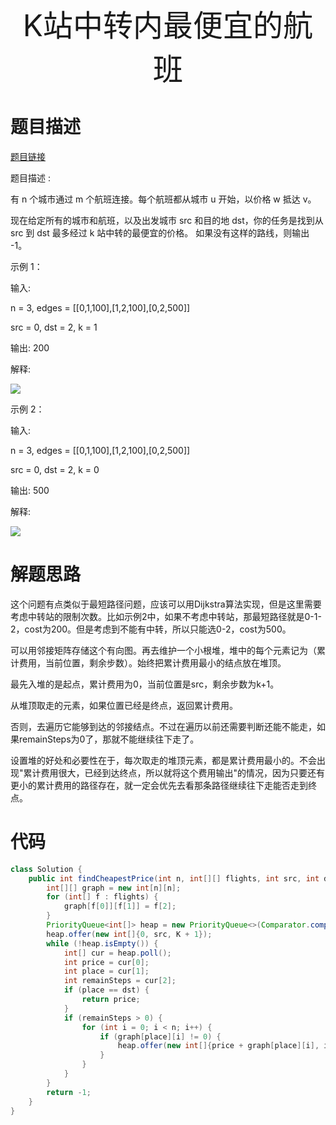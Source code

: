 <div align='center' ><font size='70'>K站中转内最便宜的航班</font></div>

# 题目描述

<a href="https://leetcode-cn.com/problems/cheapest-flights-within-k-stops/">题目链接</a>

题目描述 :

有 n 个城市通过 m 个航班连接。每个航班都从城市 u 开始，以价格 w 抵达 v。

现在给定所有的城市和航班，以及出发城市 src 和目的地 dst，你的任务是找到从 src 到 dst 最多经过 k 站中转的最便宜的价格。 如果没有这样的路线，则输出 -1。

示例 1：

输入:

n = 3, edges = [[0,1,100],[1,2,100],[0,2,500]]

src = 0, dst = 2, k = 1

输出: 200

解释:

![](leetcode787-1.png)

示例 2：

输入:

n = 3, edges = [[0,1,100],[1,2,100],[0,2,500]]

src = 0, dst = 2, k = 0

输出: 500

解释:

![](leetcode787-2.png)


# 解题思路

这个问题有点类似于最短路径问题，应该可以用Dijkstra算法实现，但是这里需要考虑中转站的限制次数。比如示例2中，如果不考虑中转站，那最短路径就是0-1-2，cost为200。但是考虑到不能有中转，所以只能选0-2，cost为500。

可以用邻接矩阵存储这个有向图。再去维护一个小根堆，堆中的每个元素记为（累计费用，当前位置，剩余步数）。始终把累计费用最小的结点放在堆顶。

最先入堆的是起点，累计费用为0，当前位置是src，剩余步数为k+1。

从堆顶取走的元素，如果位置已经是终点，返回累计费用。

否则，去遍历它能够到达的邻接结点。不过在遍历以前还需要判断还能不能走，如果remainSteps为0了，那就不能继续往下走了。

设置堆的好处和必要性在于，每次取走的堆顶元素，都是累计费用最小的。不会出现"累计费用很大，已经到达终点，所以就将这个费用输出"的情况，因为只要还有更小的累计费用的路径存在，就一定会优先去看那条路径继续往下走能否走到终点。



# 代码


```java
class Solution {
    public int findCheapestPrice(int n, int[][] flights, int src, int dst, int K) {
        int[][] graph = new int[n][n];
        for (int[] f : flights) {
            graph[f[0]][f[1]] = f[2];
        }
        PriorityQueue<int[]> heap = new PriorityQueue<>(Comparator.comparing(a -> a[0]));
        heap.offer(new int[]{0, src, K + 1});
        while (!heap.isEmpty()) {
            int[] cur = heap.poll();
            int price = cur[0];
            int place = cur[1];
            int remainSteps = cur[2];
            if (place == dst) {
                return price;
            }
            if (remainSteps > 0) {
                for (int i = 0; i < n; i++) {
                    if (graph[place][i] != 0) {
                        heap.offer(new int[]{price + graph[place][i], i, remainSteps - 1});
                    }
                }
            }
        }
        return -1;
    }
}
```


